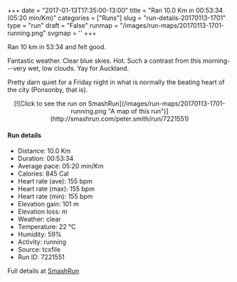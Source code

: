 +++
date = "2017-01-13T17:35:00-13:00"
title = "Ran 10.0 Km in 00:53:34 (05:20 min/Km)"
categories = ["Runs"]
slug = "run-details-20170113-1701"
type = "run"
draft = "False"
runmap = "/images/run-maps/20170113-1701-running.png"
svgmap = '<polyline points="100 65, 97 67, 91 67, 89 65, 86 62, 82 62, 74 67, 72 68, 72 68, 72 69, 70 69, 70 70, 66 72, 52 77, 50 76, 48 75, 46 68, 42 65, 41 65, 35 65, 28 68, 17 64, 11 55, 0 45, 5 41, 14 40, 17 38, 29 34, 30 32, 31 32, 38 26, 41 25, 53 24, 58 26, 60 29, 60 32, 62 32, 64 35, 67 44, 70 51, 84 59, 88 65, 92 67">'
+++

Ran 10 km in 53:34 and felt good. 

Fantastic weather. Clear blue skies. Hot. Such a contrast from this morning---very wet, low clouds. Yay for Auckland. 

Pretty darn quiet for a Friday night in what is normally the beating heart of the city (Ponsonby, that is). 

<!--more-->

<center>
[![Click to see the run on SmashRun](/images/run-maps/20170113-1701-running.png "A map of this run")](http://smashrun.com/peter.smith/run/7221551)
</center>

#### Run details

* Distance: 10.0 Km
* Duration: 00:53:34
* Average pace: 05:20 min/Km
* Calories: 845 Cal
* Heart rate (ave): 155 bpm
* Heart rate (max): 155 bpm
* Heart rate (min): 155 bpm
* Elevation gain: 101 m
* Elevation loss:  m
* Weather: clear
* Temperature: 22 &deg;C
* Humidity: 59%
* Activity: running
* Source: tcxfile
* Run ID: 7221551

Full details at [SmashRun](http://smashrun.com/peter.smith/run/7221551)
